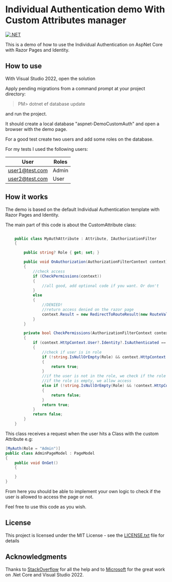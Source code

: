
# Individual Authentication demo With Custom Attributes manager

[![.NET](https://github.com/RobertoBorges/DemoCustomAuth/actions/workflows/dotnet.yml/badge.svg)](https://github.com/RobertoBorges/DemoCustomAuth/actions/workflows/dotnet.yml)

This is a demo of how to use the Individual Authentication on AspNet Core with Razor Pages and Identity.

## How to use

With Visual Studio 2022, open the solution

Apply pending migrations from a command prompt at your project directory:

> PM> dotnet ef database update

and run the project.

It should create a local database "aspnet-DemoCustomAuth" and open a browser with the demo page.

For a good test create two users and add some roles on the database.

For my tests I used the following users:

| User | Roles |
| ---- | ----- |
user1@test.com | Admin
user2@test.com | User

## How it works

The demo is based on the default Individual Authentication template with Razor Pages and Identity.

The main part of this code is about the CustomAttribute class:

```csharp

    public class MyAuthAttribute : Attribute, IAuthorizationFilter
    {

        public string? Role { get; set; }

        public void OnAuthorization(AuthorizationFilterContext context)
        {
            //check access 
            if (CheckPermissions(context))
            {
                //all good, add optional code if you want. Or don't
            }
            else
            {
                //DENIED!
                //return access denied on the razor page
                context.Result = new RedirectToRouteResult(new RouteValueDictionary(new { area = "Identity", page = "/Account/AccessDenied" }));
            }
        }

        private bool CheckPermissions(AuthorizationFilterContext context)
        {
            if (context.HttpContext.User?.Identity?.IsAuthenticated == true)
            {
                //check if user is in role
                if (!string.IsNullOrEmpty(Role) && context.HttpContext.User.IsInRole(Role))
                {
                    return true;
                }
                //if the user is not in the role, we check if the role is empty
                //if the role is empty, we allow access
                else if (!string.IsNullOrEmpty(Role) && !context.HttpContext.User.IsInRole(Role))
                {
                    return false;
                }
                return true;
            }
            return false;
        }
    }
```

This class receives a request when the user hits a Class with the custom Attribute e.g:

```csharp
[MyAuth(Role = "Admin")]
public class AdminPageModel : PageModel
{
    public void OnGet()
    {

    }
}
```

From here you should be able to implement your own logic to check if the user is allowed to access the page or not.

Feel free to use this code as you wish.

## License

This project is licensed under the MIT License - see the [LICENSE.txt](LICENSE.txt) file for details

## Acknowledgments

Thanks to [StackOverflow](https://stackoverflow.com/) for all the help and to [Microsoft](https://www.microsoft.com/) for the great work on .Net Core and Visual Studio 2022.
